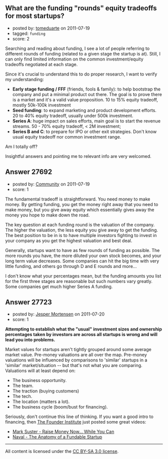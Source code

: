 ## What are the funding "rounds" equity tradeoffs for most startups?

- posted by: [tomeduarte](https://stackexchange.com/users/-1/6408-tomeduarte) on 2011-07-19
- tagged: `funding`
- score: 2

Searching and reading about funding, I see a lot of people referring to different rounds of funding (related to a given stage the startup is at). Still, I can only find limited information on the common investment/equity tradeoffs negotiated at each stage.

Since it's crucial to understand this to do proper research, I want to verify my understanding:

 - **Early stage funding / FFF** (friends, fools & family): to help bootstrap the company and put a minimal product out there. The goal is to prove there is a market and it's a valid value proposition. 10 to 15% equity tradeoff, mostly 50k-100k investment
 - **Seed funding**: to expand marketing and product development efforts. 20 to 40% equity tradeoff, usually under 500k investment.
 - **Series A**: huge impact on sales efforts, main goal is to start the revenue streams. 50 - 70% equity tradeoff, < 2M investment;
 - **Series B and C**: to prepare for IPO or other exit strategies. Don't know usual equity tradeoff nor common investment range.

Am I totally off?

Insightful answers and pointing me to relevant info are very welcomed.


## Answer 27692

- posted by: [Community](https://stackexchange.com/users/-1/-1-community) on 2011-07-19
- score: 1

The fundamental tradeoff is straightforward.  You need money to make money.  By getting funding, you get the money right away that you need to make money, but you give away equity which essentially gives away the money you hope to make down the road.

The key question at each funding round is the valuation of the company.  The higher the valuation, the less equity you give away to get the funding.  The best position to be in is to have multiple investors fighting to invest in your company as you get the highest valuation and best deal.

Generally, startups want to have as few rounds of funding as possible.  The more rounds you have, the more diluted your own stock becomes, and your long term value decreases.  Some companies can hit the big time with very little funding, and others go through D and E rounds and more...

I don't know what your percentages mean, but the funding amounts you list for the first three stages are reasonable but such numbers vary greatly.  Some companies get much higher Series A funding.


## Answer 27723

- posted by: [Jesper Mortensen](https://stackexchange.com/users/-1/1261-jesper-mortensen) on 2011-07-20
- score: 1

<p><strong>Attempting to establish what the "usual" investment sizes and ownership percentages taken by investors are across all startups is wrong and will lead you into problems.</strong></p>

<p>Market values for startups aren't tightly grouped around some average market value. Pre-money valuations are all over the map. Pre-money valuations will be influenced by comparisons to 'similar' startups in a 'similar' market/situation -- but that's not what you are comparing. Valuations will at least depend on:</p>

<ul>
<li>The business opportunity.</li>
<li>The team.</li>
<li>The traction (buying customers)</li>
<li>The tech.</li>
<li>The location (matters a lot).</li>
<li>The business cycle (boom/bust for financing).</li>
</ul>

<p>Seriously, don't continue this line of thinking. If you want a good intro to financing, then <a href="http://www.founderinstitute.com/" rel="nofollow">The Founder Institute</a> just posted some great videos:</p>

<ul>
<li><a href="http://www.founderinstitute.com/posts/333" rel="nofollow">Mark Suster - Raise Money Now... While You Can</a></li>
<li><a href="http://www.founderinstitute.com/posts/335" rel="nofollow">Naval - The Anatomy of a Fundable Startup</a></li>
</ul>




---

All content is licensed under the [CC BY-SA 3.0 license](https://creativecommons.org/licenses/by-sa/3.0/).
